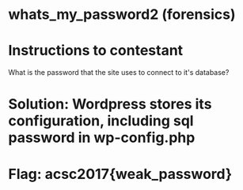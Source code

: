 # whats_my_password2 (forensics)

# Instructions to contestant
What is the password that the site uses to connect to it's database?

# Solution:  Wordpress stores its configuration, including sql password in wp-config.php

# Flag:  acsc2017{weak_password}
